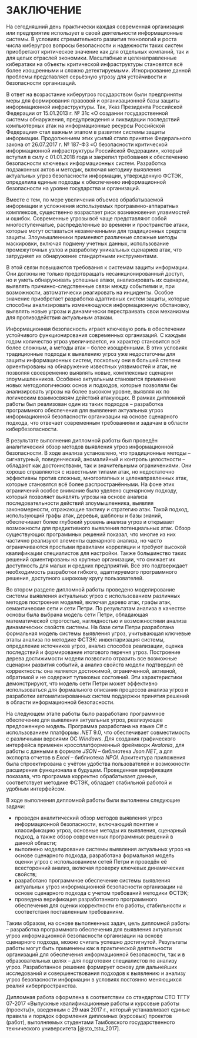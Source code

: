 # ЗАКЛЮЧЕНИЕ

На сегодняшний день практически каждая современная организация или предприятие использует в своей деятельности информационные системы. В условиях стремительного развития технологий и роста числа киберугроз вопросы безопасности и надежности таких систем приобретают критическое значение как для отдельных компаний, так и для целых отраслей экономики. Масштабные и целенаправленные кибератаки на объекты критической инфраструктуры становятся всё более изощренными и сложно детектируемыми. Игнорирование данной проблемы представляет серьёзную угрозу для устойчивости и безопасности организаций.

В ответ на возрастание киберугроз государством были предприняты меры для формирования правовой и организационной базы защиты информационной инфраструктуры. Так, Указ Президента Российской Федерации от 15.01.2013 г. № 31с «О создании государственной системы обнаружения, предупреждения и ликвидации последствий компьютерных атак на информационные ресурсы Российской Федерации» стал важным этапом в развитии системы защиты информации. Продолжением этих усилий стало принятие Федерального закона от 26.07.2017 г. № 187-ФЗ «О безопасности критической информационной инфраструктуры Российской Федерации», который вступил в силу с 01.01.2018 года и закрепил требования к обеспечению безопасности ключевых информационных систем. Разработка подзаконных актов и методик, включая методику выявления актуальных угроз безопасности информации, утвержденную ФСТЭК, определила единые подходы к обеспечению информационной безопасности на уровне государства и организаций.

Вместе с тем, по мере увеличения объемов обрабатываемой информации и усложнения используемых программно-аппаратных комплексов, существенно возрастает риск возникновения уязвимостей и ошибок. Современные угрозы всё чаще представляют собой многоступенчатые, распределенные во времени и пространстве атаки, которые могут оставаться незамеченными для традиционных средств защиты. Злоумышленники применяют различные сложные методы маскировки, включая подмену учетных данных, использование промежуточных узлов и разработку уникальных сценариев атак, что затрудняет их обнаружение стандартными инструментами.

В этой связи повышаются требования к системам защиты информации. Они должны не только предотвращать несанкционированный доступ, но и уметь обнаруживать успешные атаки, анализировать их сценарии, выявлять причинно-следственные связи между событиями и, при возможности, автоматически реагировать на инциденты. Особое значение приобретает разработка адаптивных систем защиты, которые способны анализировать изменяющуюся информационную обстановку, выявлять новые угрозы и динамически перестраивать свои механизмы для противодействия актуальным атакам.

Информационная безопасность играет ключевую роль в обеспечении устойчивого функционирования современных организаций. С каждым годом количество угроз увеличивается, их характер становится всё более сложным, а методы атак – более изощрёнными. В этих условиях традиционные подходы к выявлению угроз уже недостаточны для защиты информационных систем, поскольку они в большей степени ориентированы на обнаружение известных уязвимостей и атак, не позволяя своевременно выявлять новые, комплексные сценарии злоумышленников. Особенно актуальным становится применение новых методологических основ и подходов, которые позволяли бы анализировать угрозы на более высоком уровне, выявляя их по логическим взаимосвязям действий атакующих. В рамках дипломной работы был реализован один из таких подходов – разработка программного обеспечения для выявления актуальных угроз информационной безопасности организации на основе сценарного подхода, что отвечает современным требованиям и задачам в области кибербезопасности.

В результате выполнения дипломной работы был проведён аналитический обзор методов выявления угроз информационной безопасности. В ходе анализа установлено, что традиционные методы – сигнатурный, поведенческий, аномалийный и контроль целостности – обладают как достоинствами, так и значительными ограничениями. Они хорошо справляются с известными типами атак, но недостаточно эффективны против сложных, многоэтапных и целенаправленных атак, которые становятся всё более распространёнными. На фоне этих ограничений особое внимание было уделено сценарному подходу, который позволяет выявлять угрозы на основе анализа последовательности действий злоумышленника, выявляя закономерности, отражающие тактику и стратегию атак. Такой подход, использующий графы атак, деревья, шаблоны и базы знаний, обеспечивает более глубокий уровень анализа угроз и открывает возможности для предиктивного выявления потенциальных атак. Обзор существующих программных решений показал, что многие из них частично реализуют элементы сценарного анализа, но часто ограничиваются простыми правилами корреляции и требуют высокой квалификации специалистов для настройки. Также большинство таких решений ориентированы на крупные организации, что снижает их доступность для малых и средних предприятий. Всё это подтверждает необходимость разработки гибкого, адаптируемого программного решения, доступного широкому кругу пользователей.

Во втором разделе дипломной работы проведено моделирование системы выявления актуальных угроз с использованием различных методов построения моделей, включая дерево атак, графы атак, семантические сети и сети Петри. По результатам анализа в качестве основы была выбрана модель сети Петри, обладающая математической строгостью, наглядностью и возможностями анализа динамических свойств системы. На базе сети Петри разработана формальная модель системы выявления угроз, учитывающая ключевые этапы анализа по методике ФСТЭК: инвентаризация системы, определение источников угроз, анализ способов реализации, оценка последствий и формирование итогового перечня угроз. Построение дерева достижимости модели позволило отразить все возможные сценарии развития событий, а анализ свойств модели подтвердил её корректность: она является достижимой, ограниченной, активной, обратимой и не содержит тупиковых состояний. Эти характеристики демонстрируют, что модель сети Петри может эффективно использоваться для формального описания процессов анализа угроз и разработки автоматизированных систем поддержки принятия решений в области информационной безопасности.

На следующем этапе работы было разработано программное обеспечение для выявления актуальных угроз, реализующее предложенную модель. Программа разработана на языке _C#_ с использованием платформы _.NET_ 9.0, что обеспечивает совместимость с различными версиями ОС _Windows_. Для создания графического интерфейса применен кроссплатформенный фреймворк _Avalonia_, для работы с данными в формате _JSON_ – библиотека _Json.NET_, а для экспорта отчетов в _Excel_ – библиотека _NPOI_. Архитектура приложения была спроектирована с учётом удобства пользователей и возможности расширения функционала в будущем. Проведенная верификация показала, что программа корректно обрабатывает данные, соответствует методике ФСТЭК, обладает стабильной работой и удобным интерфейсом.

В ходе выполнения дипломной работы были выполнены следующие задачи:

- проведен аналитический обзор методов выявления угроз информационной безопасности, включающий понятие и классификацию угроз, основные методы их выявления, сценарный подход, а также обзор современных программных решений в данной области;
- выполнено моделирование системы выявления актуальных угроз на основе сценарного подхода, разработана формальная модель оценки угроз с использованием сетей Петри и проведён её всесторонний анализ, включая проверку ключевых динамических свойств;
- разработано программное обеспечение системы выявления актуальных угроз информационной безопасности организации на основе сценарного подхода с учетом требований методики ФСТЭК;
- проведена верификация разработанного программного обеспечения для оценки корректности его работы, стабильности и соответствия поставленным требованиям.

Таким образом, на основе выполненных задач, цель дипломной работы – разработка программного обеспечения для выявления актуальных угроз информационной безопасности организации на основе сценарного подхода, можно считать успешно достигнутой. Результаты работы могут быть применены как в практической деятельности организаций для обеспечения информационной безопасности, так и в образовательных целях – для подготовки специалистов по анализу угроз. Разработанное решение формирует основу для дальнейших исследований и совершенствования подходов к выявлению и анализу угроз безопасности информации в условиях постоянно меняющихся реалий киберпространства.

Дипломная работа оформлена в соответствии со стандартом СТО ТГТУ 07-2017 «Выпускные квалификационные работы и курсовые работы (проекты)», введенным с 29 мая 2017 г., который устанавливает единые правила и порядок оформления дипломных (курсовых) проектов (работ), выполняемых студентами Тамбовского государственного технического университета [@sto_tstu_2017].
